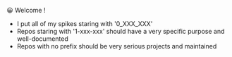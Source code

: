 😀 Welcome !

- I put all of my spikes staring with '0_XXX_XXX'
- Repos staring with '1-xxx-xxx' should have a very specific purpose and well-documented
- Repos with no prefix should be very serious projects and maintained
